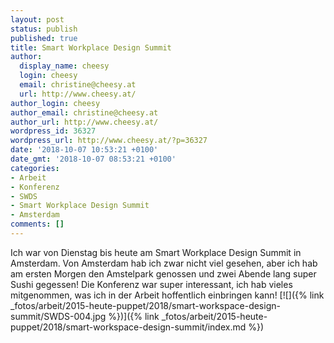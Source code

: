 ```yaml
---
layout: post
status: publish
published: true
title: Smart Workplace Design Summit
author:
  display_name: cheesy
  login: cheesy
  email: christine@cheesy.at
  url: http://www.cheesy.at/
author_login: cheesy
author_email: christine@cheesy.at
author_url: http://www.cheesy.at/
wordpress_id: 36327
wordpress_url: http://www.cheesy.at/?p=36327
date: '2018-10-07 10:53:21 +0100'
date_gmt: '2018-10-07 08:53:21 +0100'
categories:
- Arbeit
- Konferenz
- SWDS
- Smart Workplace Design Summit
- Amsterdam
comments: []
---
```

Ich war von Dienstag bis heute am Smart Workplace Design Summit in Amsterdam. Von Amsterdam hab ich zwar nicht viel gesehen, aber ich hab am ersten Morgen den Amstelpark genossen und zwei Abende lang super Sushi gegessen!
Die Konferenz war super interessant, ich hab vieles mitgenommen, was ich in der Arbeit hoffentlich einbringen kann!
[![]({% link _fotos/arbeit/2015-heute-puppet/2018/smart-workspace-design-summit/SWDS-004.jpg %})]({% link _fotos/arbeit/2015-heute-puppet/2018/smart-workspace-design-summit/index.md %})
